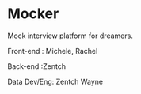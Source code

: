 # Mocker

Mock interview platform for dreamers.

Front-end : Michele, Rachel

Back-end :Zentch

Data Dev/Eng: Zentch  Wayne

